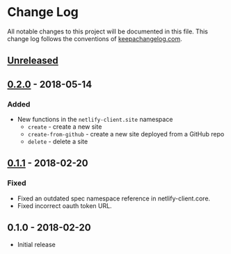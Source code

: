 # Change Log
All notable changes to this project will be documented in this file. This change log follows the conventions of [keepachangelog.com](http://keepachangelog.com/).

## [Unreleased]

## [0.2.0] - 2018-05-14
### Added
- New functions in the `netlify-client.site` namespace
    - `create` - create a new site
    - `create-from-github` - create a new site deployed from a GitHub repo
    - `delete` - delete a site

## [0.1.1] - 2018-02-20
### Fixed
- Fixed an outdated spec namespace reference in netlify-client.core.
- Fixed incorrect oauth token URL.

## 0.1.0 - 2018-02-20
- Initial release

[Unreleased]: https://github.com/cap10morgan/netlify-clojure-client/compare/0.1.2...HEAD
[0.2.0]: https://github.com/cap10morgan/netlify-clojure-client/compare/0.1.1...0.2.0
[0.1.1]: https://github.com/cap10morgan/netlify-clojure-client/compare/0.1.0...0.1.1